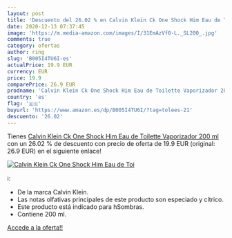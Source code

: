 ```yaml
---
layout: post
title: 'Descuento del 26.02 % en Calvin Klein Ck One Shock Him Eau de Toi'
date: 2020-12-13 07:37:45
image: 'https://m.media-amazon.com/images/I/31EmAzVf0-L._SL200_.jpg'
comments: true
category: ofertas
author: ring
slug: 'B005I4TU6I-es'
actualPrice: 19.9 EUR
currency: EUR
price: 19.9
comparePrice: 26.9 EUR
prodname: 'Calvin Klein Ck One Shock Him Eau de Toilette Vaporizador 200 ml'
country: 'es'
flag: '🇪🇸'
buyurl: 'https://www.amazon.es/dp/B005I4TU6I/?tag=tolees-21'
descuento: '26.02'
---
```


Tienes [Calvin Klein Ck One Shock Him Eau de Toilette Vaporizador 200 ml](https://www.amazon.es/dp/B005I4TU6I/?tag=tolees-21) con un 26.02 % de descuento con precio de oferta de 19.9 EUR (original: 26.9 EUR) en el siguiente enlace!

[![Calvin Klein Ck One Shock Him Eau de Toi](https://m.media-amazon.com/images/I/31EmAzVf0-L._SL200_.jpg)](https://www.amazon.es/dp/B005I4TU6I/?tag=tolees-21)

ℹ️:

- De la marca Calvin Klein.
- Las notas olfativas principales de este producto son especiado y cítrico.
- Este producto está indicado para hSombras.
- Contiene 200 ml.

[Accede a la oferta!!](https://www.amazon.es/dp/B005I4TU6I/?tag=tolees-21)

